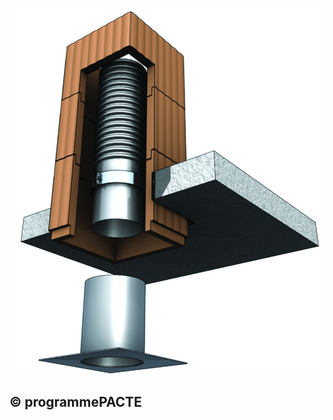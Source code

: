 ![](<images/Appareil de chauffage divisé à bûches - Installation du conduit de fumée - 23/_page_0_Picture_0.jpeg>)

## © programmePACTE